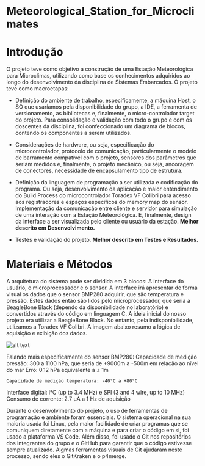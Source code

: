# Meteorological_Station_for_Microclimates


# Introdução

O projeto teve como objetivo a construção de uma Estação Meteorológica para Microclimas, utilizando como base os conhecimentos adquiridos ao longo do desenvolvimento da disciplina de Sistemas Embarcados. O projeto teve como macroetapas: 

* Definição do ambiente de trabalho, especificamente, a máquina Host, o SO que usaríamos pela disponibilidade do grupo, a IDE, a ferramenta de versionamento, as bibliotecas e, finalmente, o micro-controlador target do projeto. Para consolidação e validação com todo o grupo e com os doscentes da disciplina, foi confeccionado um diagrama de blocos, contendo os componentes a serem utilizados. 

* Considerações de hardware, ou seja, especificação do microcontrolador, protocolo de comunicação, particularmente o modelo de barramento compatível com o projeto, sensores dos parâmetros que seriam medidos e, finalmente, o projeto mecânico, ou seja, ancoragem de conectores, necessidade de encapsulamento tipo de estrutura. 

* Definição da linguagem de programação a ser utilizada e codificação do programa. Ou seja, desenvolvimento da aplicação e maior entendimento do Build Process do microcontrolador Toradex VF Colibri para acesso aos registradores e espaços específicos do memory map do sensor. Implementação da comunicação entre cliente e servidor para simulação de uma interação com a Estação Meteorológica. E, finalmente, design da interface a ser visualizada pelo cliente ou usuário da estação. **Melhor descrito em Desenvolvimento.**

* Testes e validação do projeto. **Melhor descrito em Testes e Resultados.**

# Materiais e Métodos 

A arquitetura do sistema pode ser dividida em 3 blocos: A interface do usuário, o microprocessador e o sensor. A interface irá apresentar de forma visual os dados que o sensor BMP280 adquirir, que são temperatura e pressão. Estes dados então são lidos pelo microprocessador, que seria a BeagleBone Black (dependo da disponibilidade no laboratório) e convertidos através do código em linguagem C.
A ideia inicial do nosso projeto era utilizar a BeagleBone Black. No entanto, pela indisponibilidade, utilizamos a Toradex VF Colibri.
A imagem abaixo resumo a lógica de aquisição e exibição dos dados.

![alt text](https://github.com/selnoom/Meteorological_Station_for_Microclimates/blob/main/Overview%20Specs/DiagramaComponentes_toradex.jpg?raw=true)

Falando mais especificamente do sensor BMP280:
  Capacidade de medição pressão:  300 a 1100 hPa, que seria de +9000m a -500m em relação ao nível do mar
	Erro: 0.12 hPa equivalente a ± 1m
	
	Capacidade de medição temperatura: -40°C a +80°C
  Interface digital: I²C (up to 3.4 MHz) e SPI (3 and 4 wire, up to 10 MHz)
  Consumo de corrente: 2.7 μA a 1 Hz de aquisição

Durante o desenvolvimento do projeto, o uso de ferramentas de programação e ambiente foram essenciais. O sistema operacional na sua maioria usada foi Linux, pela maior facilidade de criar programas que se comuniquem diretamente com a máquina e para criar o código em si, foi usado a plataforma VS Code. Além disso, foi usado o Git nos repositórios dos integrantes do grupo e o GitHub para garantir que o código estivesse sempre atualizado. Algmas ferramentas visuais de Git ajudaram neste processo, sendo eles o GitKraken e o p4merge.
